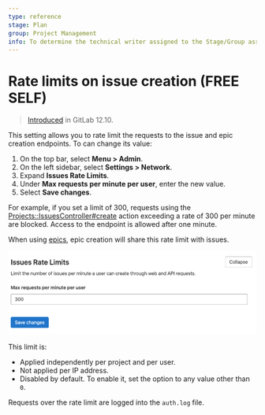 ```yaml
---
type: reference
stage: Plan
group: Project Management
info: To determine the technical writer assigned to the Stage/Group associated with this page, see https://about.gitlab.com/handbook/engineering/ux/technical-writing/#assignments
---
```


# Rate limits on issue creation **(FREE SELF)**

> [Introduced](https://gitlab.com/gitlab-org/gitlab/-/merge_requests/28129) in GitLab 12.10.

This setting allows you to rate limit the requests to the issue and epic creation endpoints.
To can change its value:

1. On the top bar, select **Menu > Admin**.
1. On the left sidebar, select **Settings > Network**.
1. Expand **Issues Rate Limits**.
1. Under **Max requests per minute per user**, enter the new value.
1. Select **Save changes**.

For example, if you set a limit of 300, requests using the
[Projects::IssuesController#create](https://gitlab.com/gitlab-org/gitlab/raw/master/app/controllers/projects/issues_controller.rb)
action exceeding a rate of 300 per minute are blocked. Access to the endpoint is allowed after one minute.

When using [epics](../../group/epics/index.md), epic creation will share this rate limit with issues.

![Rate limits on issues creation](img/rate_limit_on_issues_creation_v14_2.png)

This limit is:

- Applied independently per project and per user.
- Not applied per IP address.
- Disabled by default. To enable it, set the option to any value other than `0`.

Requests over the rate limit are logged into the `auth.log` file.
